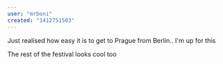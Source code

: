```yaml
---
user: "mrboni"
created: "1412751503"
---
```


Just realised how easy it is to get to Prague from Berlin.. I'm up for this

The rest of the festival looks cool too
